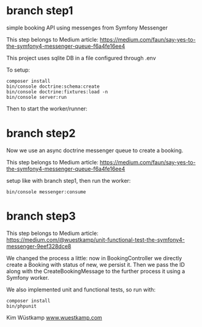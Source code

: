 # branch step1
simple booking API using messenges from Symfony Messenger

This step belongs to Medium article:
https://medium.com/faun/say-yes-to-the-symfony4-messenger-queue-f6a4fe16ee4


This project uses sqlite DB in a file configured through .env

To setup:

```
composer install
bin/console doctrine:schema:create
bin/console doctrine:fixtures:load -n
bin/console server:run
```

Then to start the worker/runner:

# branch step2
Now we use an async doctrine messenger queue to create a booking.

This step belongs to Medium article:
https://medium.com/faun/say-yes-to-the-symfony4-messenger-queue-f6a4fe16ee4

setup like with branch step1, then run the worker:

``bin/console messenger:consume``


# branch step3
This step belongs to Medium article: https://medium.com/@wuestkamp/unit-functional-test-the-symfony4-messenger-9eef328dce8

We changed the process a little: now in BookingController we directly create a Booking with status
of new, we persist it. Then we pass the ID along with the CreateBookingMessage to the further process it
using a Symfony worker.

We also implemented unit and functional tests, so run with:

```
composer install
bin/phpunit
```

Kim Wüstkamp
www.wuestkamp.com
